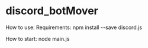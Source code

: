 # discord_botMover


How to use:
Requirements:
npm install --save discord.js

How to start:
node main.js
